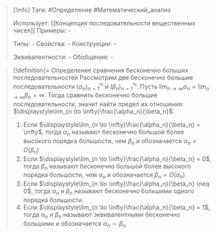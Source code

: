> [!info]
> Тэги: #Определение #Математический_анализ   
> 
> Использует: [[Концепция последовательности вещественных чисел]]
> Примеры: *-*
> 
> Типы: *-*
> Свойства: *-*
> Конструкции: *-*
> 
> Эквивалентности: *-*
> Обобщения: *-*

> [!definition]+ Определение сравнения бесконечно больших последовательностей
> Рассмотрим две бесконечно большие последовательности $(\alpha_n)_{n=1}^{\mathbb N}$ и $(\beta_n)_{n=1}^{\mathbb N}$. Пусть $\displaystyle\lim_{n \to \infty}\alpha_n = \lim_{n \to \infty}\beta_n = \infty$. Тогда сравнить бесконечно большие последовательности, значит найти предел их отношения: $\displaystyle\lim_{n \to \infty}\frac{\alpha_n}{\beta_n}$:
> 1. Если $\displaystyle\lim_{n \to \infty}\frac{\alpha_n}{\beta_n} = \infty$, тогда $\alpha_n$ называют бесконечно большой более высокого порядка большости, чем $\beta_n$ и обозначается $\alpha_n=O\Big(\beta_n\Big)$
> 2. Если $\displaystyle\lim_{n \to \infty}\frac{\alpha_n}{\beta_n} = 0$, тогда $\beta_n$ называют бесконечно большой более высокого порядка большости, чем $\alpha_n$ и обозначается $\beta_n=O\Big(\alpha_n\Big)$
> 3. Если $\displaystyle\lim_{n \to \infty}\frac{\alpha_n}{\beta_n} \neq 0$, тогда $\alpha_n$ и $\beta_n$ называют бесконечно большими одного порядка большости. 
> 4. Если $\displaystyle\lim_{n \to \infty}\frac{\alpha_n}{\beta_n} = 1$, тогда $\alpha_n$ и $\beta_n$ называют эквивалентными бесконечно большими и обозначается $\alpha_n \sim \beta_n$